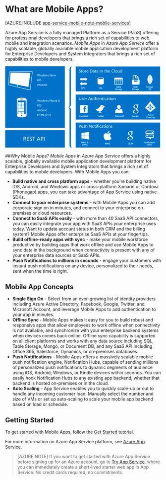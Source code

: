 <properties
	pageTitle="What are Mobile Apps"
	description="Learn what advantages does App Service bring to your enterprise mobile apps."
	services="app-service\mobile"
	documentationCenter=""
	authors="kirillg"
	manager="dwrede"
	editor=""/>

<tags
	ms.service="app-service-mobile"
	ms.workload="na"
	ms.tgt_pltfrm="mobile-multiple"
	ms.devlang="na"
	ms.topic="article"
	ms.date="08/05/2015"
	ms.author="kirillg"/>

# <a name="getting-started"> </a>What are Mobile Apps?

[AZURE.INCLUDE [app-service-mobile-note-mobile-services](../../includes/app-service-mobile-note-mobile-services.md)]

Azure App Service is a fully managed Platform as a Service (PaaS) offering for professional developers that brings a rich set of capabilities to web, mobile and integration scenarios. *Mobile Apps* in *Azure App Service* offer a highly scalable, globally available mobile application development platform for Enterprise Developers and System Integrators that brings a rich set of capabilities to mobile developers.

![Mobile Apps](./media/app-service-mobile-value-prop/overview.png)

##Why Mobile Apps?
*Mobile Apps* in *Azure App Service* offers a highly scalable, globally available mobile application development platform for Enterprise Developers and System Integrators that brings a rich set of capabilities to mobile developers. With Mobile Apps you can:

- **Build native and cross platform apps** - whether you're building native iOS, Android, and Windows apps or cross-platform Xamarin or Cordova (Phonegap) apps, you can take advantage of App Service using native SDKs.  
- **Connect to your enterprise systems** - with Mobile Apps you can add corporate sign on in minutes, and connect to your enterprise on-premises or cloud resources.
- **Connect to SaaS APIs easily** - with more than 40 SaaS API connectors, you can easily integrate your app with SaaS APIs your enterprise uses today. Want to update account status in both CRM and the billing system? Mobile Apps offer enterprise SaaS APIs at your fingertips.
- **Build offline-ready apps with sync** - make your mobile workforce productive by building apps that work offline and use Mobile Apps to sync data in the background when connectivity is present with any of your enterprise data sources or SaaS APIs.
- **Push Notifications to millions in seconds** - engage your customers with instant push notifications on any device, personalized to their needs, sent when the time is right.

## Mobile App Concepts
- **Single Sign On** - Select from an ever-growing list of identity providers including Azure Active Directory, Facebook, Google, Twitter, and Microsoft Account, and leverage Mobile Apps to add authentication to your app in minutes.
- **Offline Sync**  - Mobile Apps makes it easy for you to build robust and responsive apps that allow employees to work offline when connectivity is not available, and synchronize with your enterprise backend systems when devices comes back online. Offline sync capability is supported on all client platforms and works with any data source including SQL, Table Storage, Mongo, or Document DB, and any SaaS API including Office 365, Salesforce, Dynamics, or on-premises databases.
- **Push Notifications** - Mobile Apps offers a massively scalable mobile push notification engine, Notification Hubs, capable of sending millions of personalized push notifications to dynamic segments of audience using iOS, Android, Windows, or Kindle devices within seconds. You can easily hook Notification Hubs to any existing app backend, whether that backend is hosted on-premises or in the cloud.
- **Auto Scaling** - App Service enables you to quickly scale-up or out to handle any incoming customer load. Manually select the number and size of VMs or set up auto-scaling to scale your mobile app backend based on load or schedule.

## Getting Started ##
To get started with Mobile Apps, follow the [Get Started] tutorial.

For more information on Azure App Service platform, see [Azure App Service].

>[AZURE.NOTE] If you want to get started with Azure App Service before signing up for an Azure account, go to [Try App Service](http://go.microsoft.com/fwlink/?LinkId=523751), where you can immediately create a short-lived starter web app in App Service. No credit cards required; no commitments.

<!-- URLs. -->
[Migrate your Mobile Service to App Service]: app-service-mobile-dotnet-backend-migrating-from-mobile-services.md

[Azure App Service]: ../app-service/app-service-value-prop-what-is.md
[Get Started]: app-service-mobile-ios-get-started-offline-data.md

[Management Portal]: https://manage.windowsazure.com/
[XCode]: https://go.microsoft.com/fwLink/p/?LinkID=266532
[JavaScript backend version]: ../mobile-services-ios-get-started.md
 
